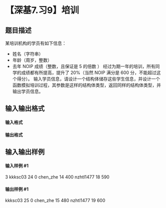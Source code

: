 
# 【深基7.习9】培训
## 题目描述
某培训机构的学员有如下信息：
- 姓名（字符串）
- 年龄（周岁，整数）
- 去年 NOIP 成绩（整数，且保证是 5 的倍数 ）
经过为期一年的培训，所有同学的成绩都有所提高，提升了 20%（当然 NOIP 满分是 600 分，不能超过这个得分）。
输入学员信息，请设计一个结构体储存这些学生信息，并设计一个函数模拟培训过程，其参数是这样的结构体类型，返回同样的结构体类型，并输出学员信息。
## 输入输出格式
#### 输入格式


#### 输出格式


## 输入输出样例
#### 输入样例 #1
3
kkksc03 24 0
chen_zhe 14 400
nzhtl1477 18 590
#### 输出样例 #1
kkksc03 25 0
chen_zhe 15 480
nzhtl1477 19 600
